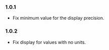 ### 1.0.1
* Fix minimum value for the display precision.

### 1.0.2
* Fix display for values with no units.